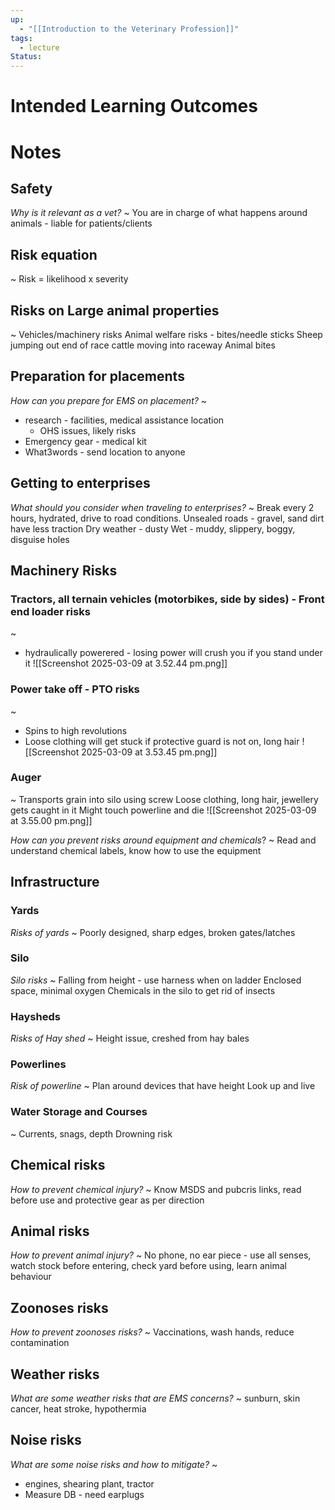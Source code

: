 ```yaml
---
up:
  - "[[Introduction to the Veterinary Profession]]"
tags:
  - lecture
Status:
---
```

# Intended Learning Outcomes

# Notes

## Safety
*Why is it relevant as a vet?*
~
You are in charge of what happens around animals - liable for patients/clients

## Risk equation
~
Risk = likelihood x severity

## Risks on Large animal properties
~
Vehicles/machinery risks
Animal welfare risks - bites/needle sticks
Sheep jumping out end of race
cattle moving into raceway
Animal bites
## Preparation for placements
*How can you prepare for EMS on placement?*
~
- research - facilities, medical assistance location
	- OHS issues, likely risks
- Emergency gear - medical kit
- What3words - send location to anyone

## Getting to enterprises
*What should you consider when traveling to enterprises?*
~
Break every 2 hours, hydrated, drive to road conditions. 
Unsealed roads - gravel, sand dirt have less traction
Dry weather - dusty
Wet - muddy, slippery, boggy, disguise holes

## Machinery Risks

### Tractors, all ternain vehicles (motorbikes, side by sides) - Front end loader risks
~
- hydraulically powerered - losing power will crush you if you stand under it
![[Screenshot 2025-03-09 at 3.52.44 pm.png]]
### Power take off - PTO risks
~
- Spins to high revolutions 
- Loose clothing will get stuck if protective guard is not on, long hair
![[Screenshot 2025-03-09 at 3.53.45 pm.png]]

### Auger
~
Transports grain into silo using screw
Loose clothing, long hair, jewellery gets caught in it
Might touch powerline and die
![[Screenshot 2025-03-09 at 3.55.00 pm.png]]


*How can you prevent risks around equipment and chemicals*?
~
Read and understand chemical labels, know how to use the equipment

## Infrastructure
### Yards
*Risks of yards*
~
Poorly designed, sharp edges, broken gates/latches

### Silo
*Silo risks*
~
Falling from height - use harness when on ladder
Enclosed space, minimal oxygen
Chemicals in the silo to get rid of insects

### Haysheds
*Risks of Hay shed*
~
Height issue, creshed from hay bales

### Powerlines
*Risk of powerline*
~
Plan around devices that have height
Look up and live

### Water Storage and Courses
~
Currents, snags, depth
Drowning risk

## Chemical risks
*How to prevent chemical injury?*
~
Know MSDS and pubcris links, read before use and protective gear as per direction

## Animal risks
*How to prevent animal injury?*
~
No phone, no ear piece - use all senses, watch stock before entering, check yard before using, learn animal behaviour


## Zoonoses risks
*How to prevent zoonoses risks?*
~
Vaccinations, wash hands, reduce contamination

## Weather risks
*What are some weather risks that are EMS concerns?*
~
sunburn, skin cancer, heat stroke, hypothermia

## Noise risks
*What are some noise risks and how to mitigate?*
~
- engines, shearing plant, tractor
- Measure DB - need earplugs